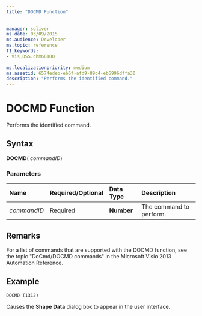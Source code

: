 ```yaml
---
title: "DOCMD Function"
 
 
manager: soliver
ms.date: 03/09/2015
ms.audience: Developer
ms.topic: reference
f1_keywords:
- Vis_DSS.chm60100
 
ms.localizationpriority: medium
ms.assetid: 6574edeb-eb6f-afd9-89c4-eb5996dffa30
description: "Performs the identified command."
---
```


# DOCMD Function

Performs the identified command.
  
## Syntax

 **DOCMD**( _commandID_)
  
### Parameters

|**Name**|**Required/Optional**|**Data Type**|**Description**|
|:-----|:-----|:-----|:-----|
| _commandID_ <br/> |Required  <br/> |**Number** <br/> | The command to perform. |
   
## Remarks

For a list of commands that are supported with the DOCMD function, see the topic "DoCmd/DOCMD commands" in the Microsoft Visio 2013 Automation Reference. 
  
## Example

 `DOCMD (1312)`
  
Causes the **Shape Data** dialog box to appear in the user interface. 
  

